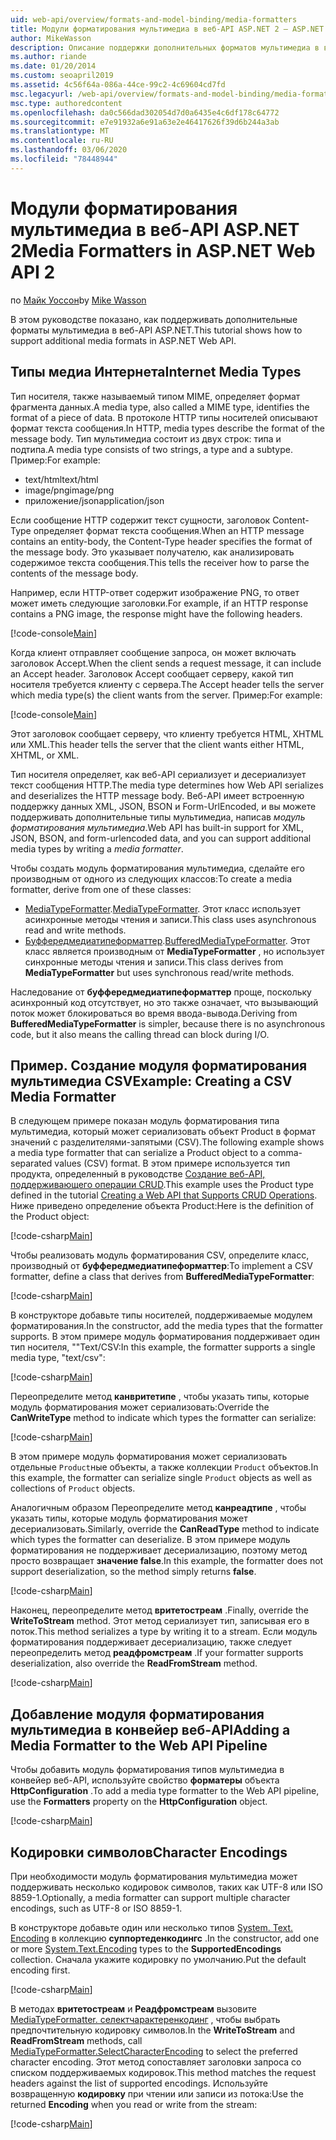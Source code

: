 ```yaml
---
uid: web-api/overview/formats-and-model-binding/media-formatters
title: Модули форматирования мультимедиа в веб-API ASP.NET 2 — ASP.NET 4. x
author: MikeWasson
description: Описание поддержки дополнительных форматов мультимедиа в веб-API ASP.NET для ASP.NET 4. x.
ms.author: riande
ms.date: 01/20/2014
ms.custom: seoapril2019
ms.assetid: 4c56f64a-086a-44ce-99c2-4c69604cd7fd
msc.legacyurl: /web-api/overview/formats-and-model-binding/media-formatters
msc.type: authoredcontent
ms.openlocfilehash: da0c566dad302054d7d0a6435e4c6df178c64772
ms.sourcegitcommit: e7e91932a6e91a63e2e46417626f39d6b244a3ab
ms.translationtype: MT
ms.contentlocale: ru-RU
ms.lasthandoff: 03/06/2020
ms.locfileid: "78448944"
---
```

# <a name="media-formatters-in-aspnet-web-api-2"></a><span data-ttu-id="a49ec-103">Модули форматирования мультимедиа в веб-API ASP.NET 2</span><span class="sxs-lookup"><span data-stu-id="a49ec-103">Media Formatters in ASP.NET Web API 2</span></span>

<span data-ttu-id="a49ec-104">по [Майк Уоссон](https://github.com/MikeWasson)</span><span class="sxs-lookup"><span data-stu-id="a49ec-104">by [Mike Wasson](https://github.com/MikeWasson)</span></span>

<span data-ttu-id="a49ec-105">В этом руководстве показано, как поддерживать дополнительные форматы мультимедиа в веб-API ASP.NET.</span><span class="sxs-lookup"><span data-stu-id="a49ec-105">This tutorial shows how to support additional media formats in ASP.NET Web API.</span></span>

## <a name="internet-media-types"></a><span data-ttu-id="a49ec-106">Типы медиа Интернета</span><span class="sxs-lookup"><span data-stu-id="a49ec-106">Internet Media Types</span></span>

<span data-ttu-id="a49ec-107">Тип носителя, также называемый типом MIME, определяет формат фрагмента данных.</span><span class="sxs-lookup"><span data-stu-id="a49ec-107">A media type, also called a MIME type, identifies the format of a piece of data.</span></span> <span data-ttu-id="a49ec-108">В протоколе HTTP типы носителей описывают формат текста сообщения.</span><span class="sxs-lookup"><span data-stu-id="a49ec-108">In HTTP, media types describe the format of the message body.</span></span> <span data-ttu-id="a49ec-109">Тип мультимедиа состоит из двух строк: типа и подтипа.</span><span class="sxs-lookup"><span data-stu-id="a49ec-109">A media type consists of two strings, a type and a subtype.</span></span> <span data-ttu-id="a49ec-110">Пример:</span><span class="sxs-lookup"><span data-stu-id="a49ec-110">For example:</span></span>

- <span data-ttu-id="a49ec-111">text/html</span><span class="sxs-lookup"><span data-stu-id="a49ec-111">text/html</span></span>
- <span data-ttu-id="a49ec-112">image/png</span><span class="sxs-lookup"><span data-stu-id="a49ec-112">image/png</span></span>
- <span data-ttu-id="a49ec-113">приложение/json</span><span class="sxs-lookup"><span data-stu-id="a49ec-113">application/json</span></span>

<span data-ttu-id="a49ec-114">Если сообщение HTTP содержит текст сущности, заголовок Content-Type определяет формат текста сообщения.</span><span class="sxs-lookup"><span data-stu-id="a49ec-114">When an HTTP message contains an entity-body, the Content-Type header specifies the format of the message body.</span></span> <span data-ttu-id="a49ec-115">Это указывает получателю, как анализировать содержимое текста сообщения.</span><span class="sxs-lookup"><span data-stu-id="a49ec-115">This tells the receiver how to parse the contents of the message body.</span></span>

<span data-ttu-id="a49ec-116">Например, если HTTP-ответ содержит изображение PNG, то ответ может иметь следующие заголовки.</span><span class="sxs-lookup"><span data-stu-id="a49ec-116">For example, if an HTTP response contains a PNG image, the response might have the following headers.</span></span>

[!code-console[Main](media-formatters/samples/sample1.cmd)]

<span data-ttu-id="a49ec-117">Когда клиент отправляет сообщение запроса, он может включать заголовок Accept.</span><span class="sxs-lookup"><span data-stu-id="a49ec-117">When the client sends a request message, it can include an Accept header.</span></span> <span data-ttu-id="a49ec-118">Заголовок Accept сообщает серверу, какой тип носителя требуется клиенту с сервера.</span><span class="sxs-lookup"><span data-stu-id="a49ec-118">The Accept header tells the server which media type(s) the client wants from the server.</span></span> <span data-ttu-id="a49ec-119">Пример:</span><span class="sxs-lookup"><span data-stu-id="a49ec-119">For example:</span></span>

[!code-console[Main](media-formatters/samples/sample2.cmd)]

<span data-ttu-id="a49ec-120">Этот заголовок сообщает серверу, что клиенту требуется HTML, XHTML или XML.</span><span class="sxs-lookup"><span data-stu-id="a49ec-120">This header tells the server that the client wants either HTML, XHTML, or XML.</span></span>

<span data-ttu-id="a49ec-121">Тип носителя определяет, как веб-API сериализует и десериализует текст сообщения HTTP.</span><span class="sxs-lookup"><span data-stu-id="a49ec-121">The media type determines how Web API serializes and deserializes the HTTP message body.</span></span> <span data-ttu-id="a49ec-122">Веб-API имеет встроенную поддержку данных XML, JSON, BSON и Form-UrlEncoded, и вы можете поддерживать дополнительные типы мультимедиа, написав *модуль форматирования мультимедиа*.</span><span class="sxs-lookup"><span data-stu-id="a49ec-122">Web API has built-in support for XML, JSON, BSON, and form-urlencoded data, and you can support additional media types by writing a *media formatter*.</span></span>

<span data-ttu-id="a49ec-123">Чтобы создать модуль форматирования мультимедиа, сделайте его производным от одного из следующих классов:</span><span class="sxs-lookup"><span data-stu-id="a49ec-123">To create a media formatter, derive from one of these classes:</span></span>

- <span data-ttu-id="a49ec-124">[MediaTypeFormatter](https://msdn.microsoft.com/library/system.net.http.formatting.mediatypeformatter.aspx).</span><span class="sxs-lookup"><span data-stu-id="a49ec-124">[MediaTypeFormatter](https://msdn.microsoft.com/library/system.net.http.formatting.mediatypeformatter.aspx).</span></span> <span data-ttu-id="a49ec-125">Этот класс использует асинхронные методы чтения и записи.</span><span class="sxs-lookup"><span data-stu-id="a49ec-125">This class uses asynchronous read and write methods.</span></span>
- <span data-ttu-id="a49ec-126">[Буффередмедиатипеформаттер](https://msdn.microsoft.com/library/system.net.http.formatting.bufferedmediatypeformatter.aspx).</span><span class="sxs-lookup"><span data-stu-id="a49ec-126">[BufferedMediaTypeFormatter](https://msdn.microsoft.com/library/system.net.http.formatting.bufferedmediatypeformatter.aspx).</span></span> <span data-ttu-id="a49ec-127">Этот класс является производным от **MediaTypeFormatter** , но использует синхронные методы чтения и записи.</span><span class="sxs-lookup"><span data-stu-id="a49ec-127">This class derives from **MediaTypeFormatter** but uses synchronous read/write methods.</span></span>

<span data-ttu-id="a49ec-128">Наследование от **буффередмедиатипеформаттер** проще, поскольку асинхронный код отсутствует, но это также означает, что вызывающий поток может блокироваться во время ввода-вывода.</span><span class="sxs-lookup"><span data-stu-id="a49ec-128">Deriving from **BufferedMediaTypeFormatter** is simpler, because there is no asynchronous code, but it also means the calling thread can block during I/O.</span></span>

## <a name="example-creating-a-csv-media-formatter"></a><span data-ttu-id="a49ec-129">Пример. Создание модуля форматирования мультимедиа CSV</span><span class="sxs-lookup"><span data-stu-id="a49ec-129">Example: Creating a CSV Media Formatter</span></span>

<span data-ttu-id="a49ec-130">В следующем примере показан модуль форматирования типа мультимедиа, который может сериализовать объект Product в формат значений с разделителями-запятыми (CSV).</span><span class="sxs-lookup"><span data-stu-id="a49ec-130">The following example shows a media type formatter that can serialize a Product object to a comma-separated values (CSV) format.</span></span> <span data-ttu-id="a49ec-131">В этом примере используется тип продукта, определенный в руководстве [Создание веб-API, поддерживающего операции CRUD](../older-versions/creating-a-web-api-that-supports-crud-operations.md).</span><span class="sxs-lookup"><span data-stu-id="a49ec-131">This example uses the Product type defined in the tutorial [Creating a Web API that Supports CRUD Operations](../older-versions/creating-a-web-api-that-supports-crud-operations.md).</span></span> <span data-ttu-id="a49ec-132">Ниже приведено определение объекта Product:</span><span class="sxs-lookup"><span data-stu-id="a49ec-132">Here is the definition of the Product object:</span></span>

[!code-csharp[Main](media-formatters/samples/sample3.cs)]

<span data-ttu-id="a49ec-133">Чтобы реализовать модуль форматирования CSV, определите класс, производный от **буффередмедиатипеформаттер**:</span><span class="sxs-lookup"><span data-stu-id="a49ec-133">To implement a CSV formatter, define a class that derives from **BufferedMediaTypeFormatter**:</span></span>

[!code-csharp[Main](media-formatters/samples/sample4.cs)]

<span data-ttu-id="a49ec-134">В конструкторе добавьте типы носителей, поддерживаемые модулем форматирования.</span><span class="sxs-lookup"><span data-stu-id="a49ec-134">In the constructor, add the media types that the formatter supports.</span></span> <span data-ttu-id="a49ec-135">В этом примере модуль форматирования поддерживает один тип носителя, &quot;&quot;Text/CSV:</span><span class="sxs-lookup"><span data-stu-id="a49ec-135">In this example, the formatter supports a single media type, &quot;text/csv&quot;:</span></span>

[!code-csharp[Main](media-formatters/samples/sample5.cs)]

<span data-ttu-id="a49ec-136">Переопределите метод **канвритетипе** , чтобы указать типы, которые модуль форматирования может сериализовать:</span><span class="sxs-lookup"><span data-stu-id="a49ec-136">Override the **CanWriteType** method to indicate which types the formatter can serialize:</span></span>

[!code-csharp[Main](media-formatters/samples/sample6.cs)]

<span data-ttu-id="a49ec-137">В этом примере модуль форматирования может сериализовать отдельные `Product`ные объекты, а также коллекции `Product` объектов.</span><span class="sxs-lookup"><span data-stu-id="a49ec-137">In this example, the formatter can serialize single `Product` objects as well as collections of `Product` objects.</span></span>

<span data-ttu-id="a49ec-138">Аналогичным образом Переопределите метод **канреадтипе** , чтобы указать типы, которые модуль форматирования может десериализовать.</span><span class="sxs-lookup"><span data-stu-id="a49ec-138">Similarly, override the **CanReadType** method to indicate which types the formatter can deserialize.</span></span> <span data-ttu-id="a49ec-139">В этом примере модуль форматирования не поддерживает десериализацию, поэтому метод просто возвращает **значение false**.</span><span class="sxs-lookup"><span data-stu-id="a49ec-139">In this example, the formatter does not support deserialization, so the method simply returns **false**.</span></span>

[!code-csharp[Main](media-formatters/samples/sample7.cs)]

<span data-ttu-id="a49ec-140">Наконец, переопределите метод **вритетостреам** .</span><span class="sxs-lookup"><span data-stu-id="a49ec-140">Finally, override the **WriteToStream** method.</span></span> <span data-ttu-id="a49ec-141">Этот метод сериализует тип, записывая его в поток.</span><span class="sxs-lookup"><span data-stu-id="a49ec-141">This method serializes a type by writing it to a stream.</span></span> <span data-ttu-id="a49ec-142">Если модуль форматирования поддерживает десериализацию, также следует переопределить метод **реадфромстреам** .</span><span class="sxs-lookup"><span data-stu-id="a49ec-142">If your formatter supports deserialization, also override the **ReadFromStream** method.</span></span>

[!code-csharp[Main](media-formatters/samples/sample8.cs)]

## <a name="adding-a-media-formatter-to-the-web-api-pipeline"></a><span data-ttu-id="a49ec-143">Добавление модуля форматирования мультимедиа в конвейер веб-API</span><span class="sxs-lookup"><span data-stu-id="a49ec-143">Adding a Media Formatter to the Web API Pipeline</span></span>

<span data-ttu-id="a49ec-144">Чтобы добавить модуль форматирования типов мультимедиа в конвейер веб-API, используйте свойство **форматеры** объекта **HttpConfiguration** .</span><span class="sxs-lookup"><span data-stu-id="a49ec-144">To add a media type formatter to the Web API pipeline, use the **Formatters** property on the **HttpConfiguration** object.</span></span>

[!code-csharp[Main](media-formatters/samples/sample9.cs)]

## <a name="character-encodings"></a><span data-ttu-id="a49ec-145">Кодировки символов</span><span class="sxs-lookup"><span data-stu-id="a49ec-145">Character Encodings</span></span>

<span data-ttu-id="a49ec-146">При необходимости модуль форматирования мультимедиа может поддерживать несколько кодировок символов, таких как UTF-8 или ISO 8859-1.</span><span class="sxs-lookup"><span data-stu-id="a49ec-146">Optionally, a media formatter can support multiple character encodings, such as UTF-8 or ISO 8859-1.</span></span>

<span data-ttu-id="a49ec-147">В конструкторе добавьте один или несколько типов [System. Text. Encoding](https://msdn.microsoft.com/library/system.text.encoding.aspx) в коллекцию **суппортеденкодингс** .</span><span class="sxs-lookup"><span data-stu-id="a49ec-147">In the constructor, add one or more [System.Text.Encoding](https://msdn.microsoft.com/library/system.text.encoding.aspx) types to the **SupportedEncodings** collection.</span></span> <span data-ttu-id="a49ec-148">Сначала укажите кодировку по умолчанию.</span><span class="sxs-lookup"><span data-stu-id="a49ec-148">Put the default encoding first.</span></span>

[!code-csharp[Main](media-formatters/samples/sample10.cs?highlight=6-7)]

<span data-ttu-id="a49ec-149">В методах **вритетостреам** и **Реадфромстреам** вызовите [MediaTypeFormatter. селектчарактеренкодинг](https://msdn.microsoft.com/library/hh969054.aspx) , чтобы выбрать предпочтительную кодировку символов.</span><span class="sxs-lookup"><span data-stu-id="a49ec-149">In the **WriteToStream** and **ReadFromStream** methods, call [MediaTypeFormatter.SelectCharacterEncoding](https://msdn.microsoft.com/library/hh969054.aspx) to select the preferred character encoding.</span></span> <span data-ttu-id="a49ec-150">Этот метод сопоставляет заголовки запроса со списком поддерживаемых кодировок.</span><span class="sxs-lookup"><span data-stu-id="a49ec-150">This method matches the request headers against the list of supported encodings.</span></span> <span data-ttu-id="a49ec-151">Используйте возвращенную **кодировку** при чтении или записи из потока:</span><span class="sxs-lookup"><span data-stu-id="a49ec-151">Use the returned **Encoding** when you read or write from the stream:</span></span>

[!code-csharp[Main](media-formatters/samples/sample11.cs?highlight=3,5)]
